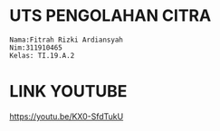 # UTS PENGOLAHAN CITRA

```
Nama:Fitrah Rizki Ardiansyah
Nim:311910465
Kelas: TI.19.A.2
```

# LINK YOUTUBE
https://youtu.be/KX0-SfdTukU
